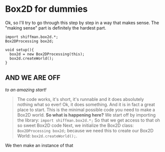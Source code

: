 # Box2D for dummies

Ok, so I'll try to go through this step by step in a way that makes sense. The "making sense" part is definitely the hardest part.

```
import shiffman.box2d.*;
Box2DProcessing box2d;

void setup(){
  box2d = new Box2DProcessing(this);
  box2d.createWorld();
}
```

## AND WE ARE OFF
_to an amazing start!_ 
>The code works, it's short, it's runnable and it does absolutely nothing what so ever!
Ok, it does something. And it is in fact a great place to start. This is the minimal possible code you need to make a Box2D world.
**So what is happening here?** We start off by importing the library: `import shiffman.box2d.*;` So that we get access to that oh so sweet Box2D code
Next, we initialize the Box2D class: `Box2DProcessing box2d;` because we need this to create our Box2D World: `box2d.createWorld();`.



We then make an instance of that 
